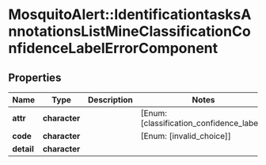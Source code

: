 # MosquitoAlert::IdentificationtasksAnnotationsListMineClassificationConfidenceLabelErrorComponent


## Properties
Name | Type | Description | Notes
------------ | ------------- | ------------- | -------------
**attr** | **character** |  | [Enum: [classification_confidence_label]] 
**code** | **character** |  | [Enum: [invalid_choice]] 
**detail** | **character** |  | 


